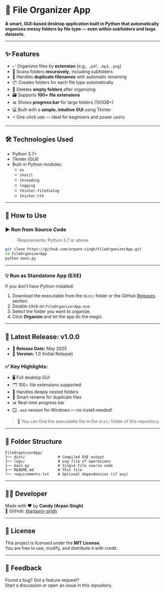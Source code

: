 # 📁 File Organizer App

**A smart, GUI-based desktop application built in Python that automatically organizes messy folders by file type — even within subfolders and large datasets.**

---

## ✨ Features

- ✅ Organizes files by **extension** (e.g., `.pdf`, `.mp3`, `.png`)
- 🔁 Scans folders **recursively**, including subfolders
- 🧠 Handles **duplicate filenames** with automatic renaming
- 📦 Creates folders for each file type automatically
- 🧹 Deletes **empty folders** after organizing
- 🗃️ Supports **100+ file extensions**
- 📊 Shows **progress bar** for large folders (100GB+)
- 💻 Built with a **simple, intuitive GUI** using Tkinter
- ⚡ One-click use — ideal for beginners and power users

---

## 🛠 Technologies Used

- Python 3.7+
- Tkinter (GUI)
- Built-in Python modules:
  - `os`
  - `shutil`
  - `threading`
  - `logging`
  - `tkinter.filedialog`
  - `tkinter.ttk`

---

## 💾 How to Use

### ▶️ Run from Source Code

> Requirements: Python 3.7 or above

```bash
git clone https://github.com/arpann-singh/FileOrganizerApp.git
cd FileOrganizerApp
python main.py
```

---

### 💡 Run as Standalone App (EXE)

If you don’t have Python installed:

1. Download the executable from the `dist/` folder or the GitHub [Releases](https://github.com/arpann-singh/FileOrganizerApp/releases) section.
2. Double-click on `FileOrganizerApp.exe`.
3. Select the folder you want to organize.
4. Click **Organize** and let the app do the magic.

---

## 🚀 Latest Release: v1.0.0

- 📅 **Release Date:** May 2025  
- 🔖 **Version:** 1.0 (Initial Release)

### ✅ Key Highlights:

- 🖥️ Full desktop GUI
- 🗂️ 100+ file extensions supported
- 📁 Handles deeply nested folders
- 🧠 Smart rename for duplicate files
- 📊 Real-time progress bar
- 🪟 `.exe` version for Windows — no install needed!

> 🔽 You can find the executable file in the `dist/` folder of this repository.

---

## 📂 Folder Structure

```
FileOrganizerApp/
├── dist/               # Compiled EXE output
├── logs/               # Log file of operations
├── main.py             # Single-file source code
├── README.md           # This file
└── requirements.txt    # Optional dependencies (if any)
```

---

## 👨‍💻 Developer

Made with ❤️ by **Candy (Arpan Singh)**  
🔗 GitHub: [@arpann-singh](https://github.com/arpann-singh)

---

## 📜 License

This project is licensed under the **MIT License**.  
You are free to use, modify, and distribute it with credit.

---

## 💬 Feedback

Found a bug? Got a feature request?  
Start a discussion or open an issue in this repository.
